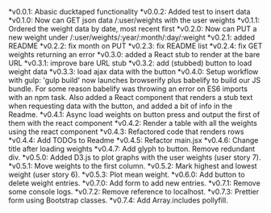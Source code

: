 *v0.0.1: Abasic ducktaped functionality
*v0.0.2: Added test to insert data
*v0.1.0: Now can GET json data /:user/weights with the user weights
  *v0.1.1: Ordered the weight data by date, most recent first
*v0.2.0: Now can PUT a new weight under /:user/weights/:year/:month/:day/:weight
  *v0.2.1: added README
  *v0.2.2: fix month on PUT
  *v0.2.3: fix README list
  *v0.2.4: fix GET weights returning an error
*v0.3.0: added a React stub to render at the bare URL
  *v0.3.1: improve bare URL stub
  *v0.3.2: add (stubbed) button to load weight data
  *v0.3.3: load ajax data with the button
*v0.4.0: Setup workflow with gulp: 'gulp build' now launches browserify plus babelify to build our JS bundle. For some reason babelify was throwing an error on ES6 imports with an npm task. Also added a React component that renders a stub text when requesting data with the button, and added a bit of info in the Readme.
  *v0.4.1: Async load weights on button press and output the first of them with the react component
  *v0.4.2: Render a table with all the weights using the react component
  *v0.4.3: Refactored code that renders rows
  *v0.4.4: Add TODOs to Readme
  *v0.4.5: Refactor main.jsx
  *v0.4.6: Change title after loading weights
  *v0.4.7: Add glyph to button. Remove redundant div.
*v0.5.0: Added D3.js to plot graphs with the user weights (user story 7).
  *v0.5.1: Move weights to the first column.
  *v0.5.2: Mark highest and lowest weight (user story 6).
  *v0.5.3: Plot mean weight.
*v0.6.0: Add button to delete weight entries.
*v0.7.0: Add form to add new entries.
  *v0.7.1: Remove some console logs.
  *v0.7.2: Remove reference to localhost.
  *v0.7.3: Prettier form using Bootstrap classes.
  *v0.7.4: Add Array.includes pollyfill.
